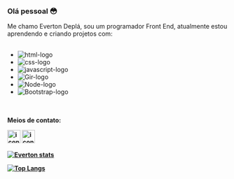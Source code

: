 ### Olá pessoal 😳

Me chamo Everton Deplá, sou um programador Front End, atualmente estou aprendendo e criando projetos com:
<br>
<br>
- <img src="https://img.shields.io/badge/HTML5-E34F26?style=for-the-badge&logo=html5&logoColor=white" alt="html-logo" />
- <img src="https://img.shields.io/badge/CSS3-1572B6?style=for-the-badge&logo=css3&logoColor=white" alt="css-logo" />
- <img src="https://img.shields.io/badge/JavaScript-323330?style=for-the-badge&logo=javascript&logoColor=F7DF1E" alt="javascript-logo" />
- <img src="https://img.shields.io/badge/GIT-E44C30?style=for-the-badge&logo=git&logoColor=white" alt="Gir-logo"/>
- <img src="https://img.shields.io/badge/Node.js-43853D?style=for-the-badge&logo=node.js&logoColor=white" alt="Node-logo"/>
- <img src="https://img.shields.io/badge/Bootstrap-563D7C?style=for-the-badge&logo=bootstrap&logoColor=white" alt="Bootstrap-logo"/>

<br> <br>
<strong>Meios de contato: <strong>

<p>
<a href="https://www.instagram.com/everton_depla_dutra/">
<img align="left" alt="icone-instagram" width="30px" src="https://w7.pngwing.com/pngs/681/55/png-transparent-camera-instagram-social-media-instagram-logo-social-media-circle-icon.png" />
</a>
  <a href="https://www.linkedin.com/in/everton-deplá/">
<img align="left" alt="icone-linkedin" width="30px" src="https://png.pngtree.com/element_our/png/20180827/linkedin-social-media-icon-png_71812.jpg" />
</a>
<p>

  <br> <br>
  
[![Everton stats](https://github-readme-stats.vercel.app/api?username=evertondepla)](https://github.com/anuraghazra/github-readme-stats)

[![Top Langs](https://github-readme-stats.vercel.app/api/top-langs/?username=evertondepla&layout=donut)](https://github.com/anuraghazra/github-readme-stats)
